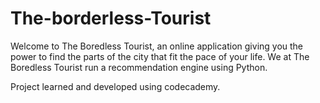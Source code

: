 # The-borderless-Tourist
Welcome to The Boredless Tourist, an online application giving you the power to find the parts of the city that fit the pace of your life. We at The Boredless Tourist run a recommendation engine using Python.

Project learned and developed using codecademy.
